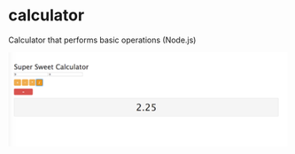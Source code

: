 # calculator
Calculator that performs basic operations (Node.js)

<img src="https://github.com/TheManuGarcia/calculator/blob/master/CalculatorScreenshot.png"/>
